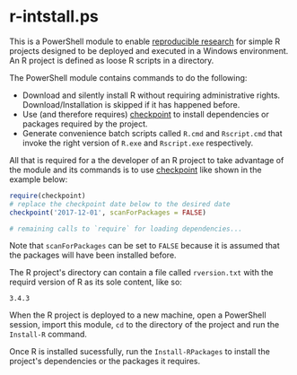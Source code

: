# r-intstall.ps

This is a PowerShell module to enable [reproducible research][repres] for
simple R projects designed to be deployed and executed in a Windows
environment. An R project is defined as loose R scripts in a directory.

The PowerShell module contains commands to do the following:

- Download and silently install R without requiring administrative
  rights. Download/Installation is skipped if it has happened before.
- Use (and therefore requires) [checkpoint][checkpoint] to install
  dependencies or packages required by the project.
- Generate convenience batch scripts called `R.cmd` and `Rscript.cmd`
  that invoke the right version of `R.exe` and `Rscript.exe` respectively.

All that is required for a the developer of an R project to take advantage of
the module and its commands is to use [checkpoint][checkpoint] like shown
in the example below:

```R
require(checkpoint)
# replace the checkpoint date below to the desired date
checkpoint('2017-12-01', scanForPackages = FALSE)

# remaining calls to `require` for loading dependencies...
```

Note that `scanForPackages` can be set to `FALSE` because it is assumed
that the packages will have been installed before.

The R project's directory can contain a file called `rversion.txt` with the
requird version of R as its sole content, like so:

```
3.4.3
```

When the R project is deployed to a new machine, open a PowerShell session,
import this module, `cd` to the directory of the project and run the
`Install-R` command.

Once R is installed sucessfully, run the `Install-RPackages` to install the
project's dependencies or the packages it requires.


[repres]: https://cran.r-project.org/web/views/ReproducibleResearch.html
[checkpoint]: https://github.com/RevolutionAnalytics/checkpoint
